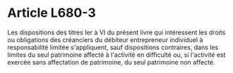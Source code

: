 # Article L680-3

Les dispositions des titres Ier à VI du présent livre qui intéressent les droits ou obligations des créanciers du débiteur entrepreneur individuel à responsabilité limitée s'appliquent, sauf dispositions contraires, dans les limites du seul patrimoine affecté à l'activité en difficulté ou, si l'activité est exercée sans affectation de patrimoine, du seul patrimoine non affecté.<br/><br/>